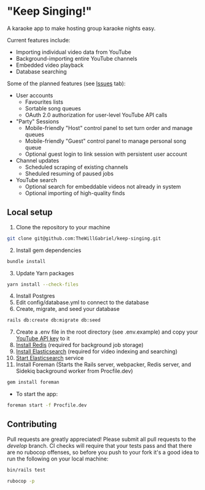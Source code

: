 # "Keep Singing!"

A karaoke app to make hosting group karaoke nights easy.

Current features include:
* Importing individual video data from YouTube
* Background-importing entire YouTube channels
* Embedded video playback
* Database searching

Some of the planned features (see [Issues](https://github.com/TheWillGabriel/keep-singing/labels/enhancement) tab):
* User accounts
  * Favourites lists
  * Sortable song queues
  * OAuth 2.0 authorization for user-level YouTube API calls
* "Party" Sessions
  * Mobile-friendly "Host" control panel to set turn order and manage queues
  * Mobile-friendly "Guest" control panel to manage personal song queue
  * Optional guest login to link session with persistent user account
* Channel updates
  * Scheduled scraping of existing channels
  * Sheduled resuming of paused jobs
* YouTube search
  * Optional search for embeddable videos not already in system
  * Optional importing of high-quality finds

## Local setup

1. Clone the repository to your machine

```bash
git clone git@github.com:TheWillGabriel/keep-singing.git
```

2. Install gem dependencies

```bash
bundle install
```

3. Update Yarn packages

```bash
yarn install --check-files
```

4. Install Postgres
5. Edit config/database.yml to connect to the database
6. Create, migrate, and seed your database

```bash
rails db:create db:migrate db:seed
```

7. Create a .env file in the root directory (see .env.example) and copy your [YouTube API key](https://github.com/Fullscreen/yt#apps-that-do-not-require-user-interactions) to it
8. [Install Redis](https://redis.io/topics/quickstart) (required for background job storage)
9. [Install Elasticsearch](https://www.elastic.co/guide/en/elasticsearch/reference/current/install-elasticsearch.html) (required for video indexing and searching)
10. [Start Elasticsearch](https://www.elastic.co/guide/en/elasticsearch/reference/current/starting-elasticsearch.html) service
11. Install Foreman (Starts the Rails server, webpacker, Redis server, and Sidekiq background worker from Procfile.dev)

```bash
gem install foreman
```

* To start the app:

```bash
foreman start -f Procfile.dev
```

## Contributing

Pull requests are greatly appreciated! Please submit all pull requests to the _develop_ branch. CI checks will require that your tests pass and that there are no rubocop offenses, so before you push to your fork it's a good idea to run the following on your local machine:

```bash
bin/rails test
```
```bash
rubocop -p
```
